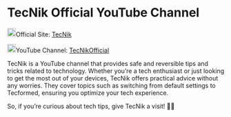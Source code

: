 # TecNik Official YouTube Channel

<img width="20" height="20" src="https://img.icons8.com/color/48/internet--v1.png" alt="internet--v1"/>Official Site: [TecNik](https://tecnik.pages.dev) 

<img width="20" height="20" src="https://img.icons8.com/color/48/youtube-play.png" alt="youtube-play"/>YouTube Channel: [TecNikOfficial](https://www.youtube.com/@TecnikOfficial)

TecNik is a YouTube channel that provides safe and reversible tips and tricks related to technology. Whether you’re a tech enthusiast or just looking to get the most out of your devices, TecNik offers practical advice without any worries. They cover topics such as switching from default settings to Tecformed, ensuring you optimize your tech experience. 

So, if you’re curious about tech tips, give TecNik a visit! 🚀🔧
